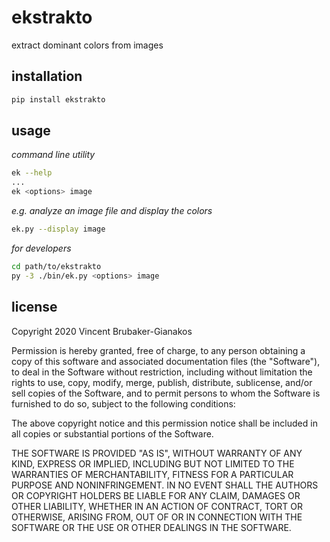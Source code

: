 ekstrakto
=====
extract dominant colors from images

installation
-----
```sh
pip install ekstrakto
```

usage
-----

_command line utility_
```sh
ek --help
...
ek <options> image
```
_e.g. analyze an image file and display the colors_
```sh
ek.py --display image
```
_for developers_
```sh
cd path/to/ekstrakto
py -3 ./bin/ek.py <options> image
```

license
-----
Copyright 2020 Vincent Brubaker-Gianakos

Permission is hereby granted, free of charge, to any person obtaining a copy of this software and associated documentation files (the "Software"), to deal in the Software without restriction, including without limitation the rights to use, copy, modify, merge, publish, distribute, sublicense, and/or sell copies of the Software, and to permit persons to whom the Software is furnished to do so, subject to the following conditions:

The above copyright notice and this permission notice shall be included in all copies or substantial portions of the Software.

THE SOFTWARE IS PROVIDED "AS IS", WITHOUT WARRANTY OF ANY KIND, EXPRESS OR IMPLIED, INCLUDING BUT NOT LIMITED TO THE WARRANTIES OF MERCHANTABILITY, FITNESS FOR A PARTICULAR PURPOSE AND NONINFRINGEMENT. IN NO EVENT SHALL THE AUTHORS OR COPYRIGHT HOLDERS BE LIABLE FOR ANY CLAIM, DAMAGES OR OTHER LIABILITY, WHETHER IN AN ACTION OF CONTRACT, TORT OR OTHERWISE, ARISING FROM, OUT OF OR IN CONNECTION WITH THE SOFTWARE OR THE USE OR OTHER DEALINGS IN THE SOFTWARE.
